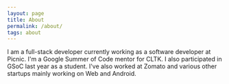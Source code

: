 ```yaml
---
layout: page
title: About
permalink: /about/
tags: about
---
```


I am a full-stack developer currently working as a software developer at Picnic. I'm a Google Summer of Code mentor for CLTK. I also participated in GSoC last year as a student. I've also worked at Zomato and various other startups mainly working on Web and Android.
